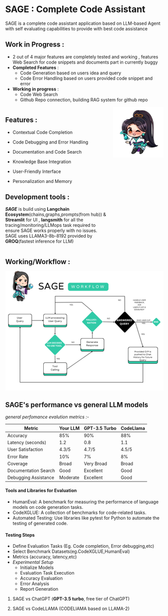 #  SAGE : Complete Code Assistant 

SAGE is a complete code assistant application based on LLM-based Agent with self evaluating capabilities to provide with best code assistance

## Work in Progress :
- 2 out of 4 major features are completely tested and working , features Web Search for code snippets and documents part in currently buggy 
- **Completed Features** :
   - Code Generation based on users idea and query
   - Code Error Handling based on users provided code snippet and error
- **Working in  progress** : 
   - Code Web Search
   - Github Repo connection, building RAG system for github repo

<div style="display: grid; grid-template-columns: 2fr 1fr; gap: 20px; align-items: start;">
  <div>

## Features :
- Contextual Code Completion

- Code Debugging and Error Handling

- Documentation and Code Search

- Knowledge Base Integration

- User-Friendly Interface

- Personalization and Memory

## Development tools :

***SAGE*** is build using **Langchain Ecosystem**(chains,graphs,prompts(from hub)) & **Streamlit** for UI , **langsmith** for all the tracing/monitoring/LLMops task required to ensure SAGE works properly with no issues. SAGE uses LLAMA3-8b-8192 provided by **GROQ**(fastest inference for LLM)

  </div>
  <div>
    <img src="images/sage_chibi-removebg-preview.png" alt="Features Image" style="width:100%;">
  </div>
</div>

## Working/Workflow :

![img.png](images/workflow.png)

## SAGE's performance vs general LLM models

*general perfomance evalution metrics :-* 

| Metric               | Your LLM       | GPT-3.5 Turbo   | CodeLlama      |
|----------------------|----------------|-----------------|----------------|
| Accuracy             | 85%            | 90%             | 88%            |
| Latency (seconds)    | 1.2            | 0.8             | 1.1            |
| User Satisfaction    | 4.3/5          | 4.7/5           | 4.5/5          |
| Error Rate           | 10%            | 7%              | 8%             |
| Coverage             | Broad          | Very Broad      | Broad          |
| Documentation Search | Good           | Excellent       | Good           |
| Debugging Assistance | Moderate       | Excellent       | Good           |

#### Tools and Libraries for Evaluation
   - HumanEval: A benchmark for measuring the performance of language models on code generation tasks.
   - CodeXGLUE: A collection of benchmarks for code-related tasks.
   - Automated Testing: Use libraries like pytest for Python to automate the testing of generated code.

#### Testing Steps
   - Define Evaluation Tasks (Eg. Code completion, Error debugging,etc)
   - Select Benchmark Datasets(eg.CodeXGLUE,HumanEval)
   - Metrics (accuracy, latency,etc)
   - *Experimental Setup*
        - Initialize Models
        - Evaluation Task Execution
        - Accuracy Evaluation
        - Error Analysis
        - Report Generation

1. SAGE vs ChatGPT (**GPT-3.5 turbo**, free tier of ChatGPT)

2. SAGE vs CodeLLAMA (CODELlAMA based on LLAMA-2)